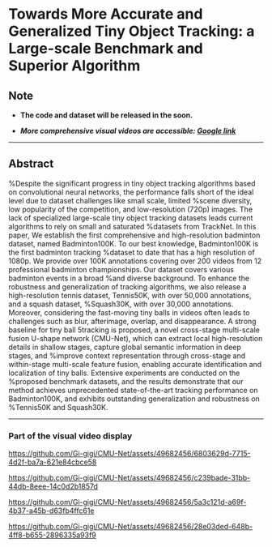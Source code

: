 # Towards More Accurate and Generalized Tiny Object Tracking: a Large-scale Benchmark and Superior Algorithm

## Note

- **The code and dataset will be released in the soon.**

- ***More comprehensive visual videos are accessible: [Google link](https://drive.google.com/file/d/1sLU90na7nlzqYqsuIhWlTxEBVxKWceJY/view?usp=drive_link)***

***
## Abstract

%Despite the significant progress in tiny object tracking algorithms based on convolutional neural networks, the performance falls short of the ideal level due to dataset challenges like small scale, limited %scene diversity, low popularity of the competition, and low-resolution (720p) images. The lack of specialized large-scale tiny object tracking datasets leads current algorithms to rely on small and saturated %datasets from TrackNet. In this paper, We establish the first comprehensive and high-resolution badminton dataset, named Badminton100K. To our best knowledge, Badminton100K is the first badminton tracking %dataset to date that has a high resolution of 1080p. We provide over 100K annotations covering over 200 videos from 12 professional badminton championships. Our dataset covers various badminton events in a broad %and diverse background. To enhance the robustness and generalization of tracking algorithms, we also release a high-resolution tennis dataset, Tennis50K, with over 50,000 annotations, and a squash dataset, %Squash30K, with over 30,000 annotations. Moreover, considering the fast-moving tiny balls in videos often leads to challenges such as blur, afterimage, overlap, and disappearance. A strong baseline for tiny ball 5tracking is proposed, a novel cross-stage multi-scale fusion U-shape network (CMU-Net), which can extract local high-resolution details in shallow stages, capture global semantic information in deep stages, and %improve context representation through cross-stage and within-stage multi-scale feature fusion, enabling accurate identification and localization of tiny balls. Extensive experiments are conducted on the %proposed benchmark datasets, and the results demonstrate that our method achieves unprecedented state-of-the-art tracking performance on Badminton100K, and exhibits outstanding generalization and robustness on %Tennis50K and Squash30K.

---

### Part of the visual video display

https://github.com/Gi-gigi/CMU-Net/assets/49682456/6803629d-7715-4d2f-ba7a-621e84cbce58

https://github.com/Gi-gigi/CMU-Net/assets/49682456/c239bade-31bb-44db-8eee-14c0d2b1857d

https://github.com/Gi-gigi/CMU-Net/assets/49682456/5a3c121d-a69f-4b37-a45b-d63fb4ffc61e

https://github.com/Gi-gigi/CMU-Net/assets/49682456/28e03ded-648b-4ff8-b655-2896335a93f9
